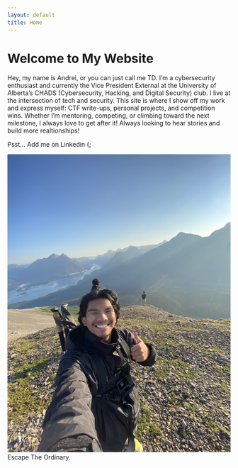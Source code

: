 ```yaml
---
layout: default
title: Home
---
```


# Welcome to My Website

Hey, my name is Andrei, or you can just call me TD. I’m a cybersecurity enthusiast and currently the Vice President External at the University of Alberta’s CHADS (Cybersecurity, Hacking, and Digital Security) club. I live at the intersection of tech and security. This site is where I show off my work and express myself: CTF write-ups, personal projects, and competition wins. Whether I’m mentoring, competing, or climbing toward the next milestone, I always love to get after it! Always looking to hear stories and build more realtionships! 

Psst... Add me on Linkedin (;

![Alt text](assets/images/IMG_5972.jpg)
Escape The Ordinary.

